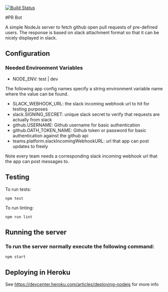 [![Build Status](https://travis-ci.org/bennorwood/pr-bot.svg?branch=master)](https://travis-ci.org/bennorwood/pr-bot)

#PR Bot

A simple NodeJs server to fetch github open pull requests of pre-defined users. The response is based on slack attachment format so that it can be nicely displayed in slack.

## Configuration

### Needed Environment Variables
- NODE_ENV: test | dev

The following app config names specify a string environment variable name where the value can be found.
 
 - SLACK_WEBHOOK_URL: the slack incoming webhook url to hit for testing purposes
 - slack.SIGNING_SECRET: unique slack secret to verify that requests are actually from slack
 - github.USERNAME: Github username for basic authentication
 - github.OATH_TOKEN_NAME: Github token or password for basic authentication against the github api
 - teams.platform.slackIncomingWebhookURL: url that app can post updates to freely

 Note every team needs a corresponding slack incoming webhook url that the app can post messages to.

## Testing
To run tests:
```
npm test
```

To run linting:
```
npm run lint
```

## Running the server
### To run the server normally execute the following command:
```
npm start
```

## Deploying in Heroku
 See https://devcenter.heroku.com/articles/deploying-nodejs for more info